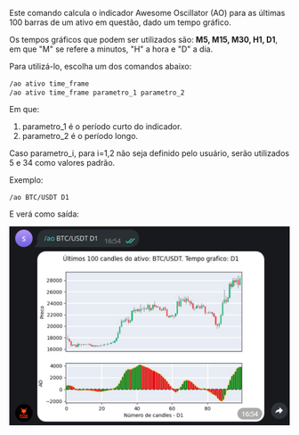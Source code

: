 Este comando calcula o indicador Awesome Oscillator (AO)
para as últimas 100 barras
de um ativo em questão, dado um tempo gráfico. 

Os tempos gráficos que podem ser utilizados  são: **M5, M15, M30, H1, D1**, em 
que "M" se refere a minutos, "H" a hora e "D" a dia.

Para utilizá-lo, escolha um dos comandos abaixo: 

```console
/ao ativo time_frame 
/ao ativo time_frame parametro_1 parametro_2
```

Em que: 

1. parametro_1 é o período curto do indicador.
2. parametro_2 é o período longo.

Caso parametro_i, para i=1,2 não seja definido pelo usuário, 
serão utilizados 5 e 34 como valores padrão.

Exemplo: 

```console
/ao BTC/USDT D1
```

E verá como saída: 

![](img/ao.png)